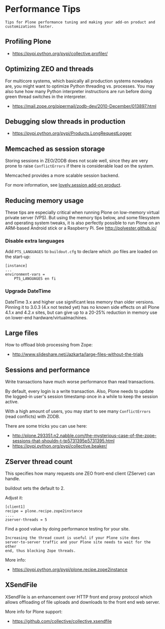 # Performance Tips

```{admonition} Description
Tips for Plone performance tuning and making your add-on product and
customizations faster.
```

## Profiling Plone

- <https://pypi.python.org/pypi/collective.profiler/>

## Optimizing ZEO and threads

For multicore systems, which basically all production systems nowadays are,
you might want to optimize Python threading vs. processes. You may also tune
how many Python interpreter instructions are run before doing green thread
switches in the interpreter.

- <https://mail.zope.org/pipermail/zodb-dev/2010-December/013897.html>

## Debugging slow threads in production

- <https://pypi.python.org/pypi/Products.LongRequestLogger>

## Memcached as session storage

Storing sessions in ZEO/ZODB does not scale well, since they are very prone
to raise `ConflictErrors` if there is considerable load on the system.

Memcached provides a more scalable session backend.

For more information, see
[lovely.session add-on product](https://pypi.python.org/pypi/lovely.session/0.2.2).

## Reducing memory usage

These tips are especially critical when running Plone on low-memory virtual
private server (VPS). But using the memory tips below, and some filesystem and operating system tweaks,
it is also perfectly possible to run Plone on an ARM-based Android stick or a Raspberry Pi. See <http://polyester.github.io/>

### Disable extra languages

Add `PTS_LANGUAGES` to `buildout.cfg` to declare which .po files are loaded on the start-up:

```
[instance]
...
environment-vars =
    PTS_LANGUAGES en fi
```

### Upgrade DateTime

DateTime 3.x and higher use significant less memory than older versions. Pinning it to 3.0.3 (4.x not tested yet) has no
known side effects on all Plone 4.1.x and 4.2.x sites, but can give up to a 20-25% reduction in memory use on lower-end hardware/virtualmachines.

## Large files

How to offload blob processing from Zope:

- <http://www.slideshare.net/Jazkarta/large-files-without-the-trials>

## Sessions and performance

Write transactions have much worse performance than read transactions.

By default, every login is a write transaction. Also, Plone needs to update
the logged-in user's session timestamp once in a while to keep the session
active.

With a high amount of users, you may start to see many `ConflictErrors`
(read conflicts) with ZODB.

There are some tricks you can use here:

- <http://plone.293351.n2.nabble.com/the-mysterious-case-of-the-zope-sessions-that-shouldn-t-tp5731395p5731395.html>
- <https://pypi.python.org/pypi/collective.beaker/>

## ZServer thread count

This specifies how many requests one ZEO front-end client (ZServer) can
handle.

buildout sets the default to 2.

Adjust it:

```
[client1]
recipe = plone.recipe.zope2instance
....
zserver-threads = 5
```

Find a good value by doing performance testing for your site.

```{note}
Increasing the thread count is useful if your Plone site does
server-to-server traffic and your Plone site needs to wait for the other
end, thus blocking Zope threads.
```

More info:

- <https://pypi.python.org/pypi/plone.recipe.zope2instance>

## XSendFile

XSendFile is an enhancement over HTTP front end proxy protocol which allows
offloading of file uploads and downloads to the front end web server.

More info for Plone support:

- <https://github.com/collective/collective.xsendfile>
